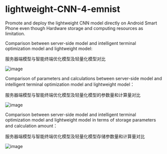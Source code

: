 # lightweight-CNN-4-emnist
Promote and deploy the lightweight CNN model directly on Android Smart Phone even though Hardware storage and computing resources as limitation. 

Comparison between server-side model and intelligent terminal optimization model and lightweight model:

服务器端模型与智能终端优化模型及轻量化模型对比

![image](https://github.com/user-attachments/assets/233f6714-d1c3-440b-8b95-2c5af649ae6b)

Comparison of parameters and calculations between server-side model and intelligent terminal optimization model and lightweight model：

服务器端模型与智能终端优化模型及轻量化模型的参数量和计算量对比

![image](https://github.com/user-attachments/assets/c8a15d63-909e-40a4-b1be-89bea83eac83)

Comparison between server-side model and intelligent terminal optimization model and lightweight model in terms of storage parameters and calculation amount：

服务器端模型与智能终端优化模型及轻量化模型存储参数量和计算量对比

![image](https://github.com/user-attachments/assets/62e7d3c7-6d4c-4639-95ca-73fe2988d91c)



